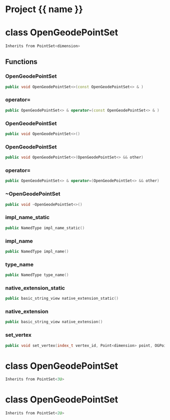 <script setup>
import {useRoute} from 'vitepress'
const {path} = useRoute()
const tokens = path.split('/')
const words = tokens[2].split('-');
for (let i = 0; i < words.length; i++) {
    words[i] = words[i].charAt(0).toUpperCase() + words[i].slice(1);
    words[i] = words[i].replace('geode', 'Geode')
}
const name = words.join('-');
</script>
# Project {{ name }}

# class OpenGeodePointSet


```cpp
Inherits from PointSet<dimension>
```



## Functions

### OpenGeodePointSet

```cpp
public void OpenGeodePointSet<>(const OpenGeodePointSet<> & )
```


### operator=

```cpp
public OpenGeodePointSet<> & operator=(const OpenGeodePointSet<> & )
```


### OpenGeodePointSet

```cpp
public void OpenGeodePointSet<>()
```


### OpenGeodePointSet

```cpp
public void OpenGeodePointSet<>(OpenGeodePointSet<> && other)
```


### operator=

```cpp
public OpenGeodePointSet<> & operator=(OpenGeodePointSet<> && other)
```


### ~OpenGeodePointSet

```cpp
public void ~OpenGeodePointSet<>()
```


### impl_name_static

```cpp
public NamedType impl_name_static()
```


### impl_name

```cpp
public NamedType impl_name()
```


### type_name

```cpp
public NamedType type_name()
```


### native_extension_static

```cpp
public basic_string_view native_extension_static()
```


### native_extension

```cpp
public basic_string_view native_extension()
```


### set_vertex

```cpp
public void set_vertex(index_t vertex_id, Point<dimension> point, OGPointSetKey )
```




# class OpenGeodePointSet


```cpp
Inherits from PointSet<3U>
```



# class OpenGeodePointSet


```cpp
Inherits from PointSet<2U>
```



